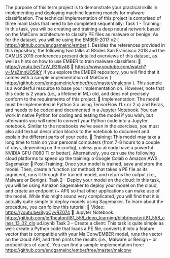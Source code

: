 The purpose of this term project is to demonstrate your practical skills in implementing and deploying
machine learning models for malware classification. The technical implementation of this project is
comprised of three main tasks that need to be completed sequentially:
Task 1 - Training: In this task, you will be creating and training a deep neural network based on the
MalConv architecture to classify PE files as malware or benign. As for the dataset, you will be using the
EMBER-2017 v2 ( https://github.com/endgameinc/ember ). Besides the references provided in this
repository, the following two talks at BSides San Francisco 2018 and the CAMLIS 2019 conferences
present detailed overviews of this dataset, as well as hints on how to use EMBER to train malware
classifiers:
 https://youtu.be/TzW_R36iv48
 https://www.youtube.com/watch?v=MsZmnUO5lkY
If you explore the EMBER repository, you will find that it comes with a sample implementation of
MalConv ( https://github.com/endgameinc/ember/tree/master/malconv ). This sample is a wonderful
resource to base your implementation on. However, note that this code is 2 years (i.e., a lifetime in ML)
old, and does not precisely conform to the requirements of this project.
 Implementation: The model must be implemented in Python 3.x using TensorFlow (1.x or 2.x)
and Keras, and needs to be coded and documented in a Jupyter Notebook. You can work in
native Python for coding and testing the model if you wish, but afterwards you will need to
convert your Python code into a Jupyter notebook. Similar to the notebooks we’ve seen in the
exercises, you must also add textual description blocks to the notebook to document and
explain the different parts of your code.
 Training: This model may take a long time to train on your personal computers (from 7-8 hours
to a couple of days, depending on the config), unless you already have a powerful NVIDIA GPU
(1080 TI or better). Alternatively, you can use the following cloud platforms to speed up the
training:
o Google Colab
o Amazon AWS Sagemaker
 Post-Training: Once your model is trained, save and store the model. Then, create a function (or
method) that takes a PE file as its argument, runs it through the trained model, and returns the
output (i.e., Malware or Benign).
Task 2 - Deploy your model on the cloud: In this task, you will be using Amazon Sagemaker to
deploy your model on the cloud, and create an endpoint (~ API) so that other applications can make use
of the model. While this might sound very complicated, you will find that it is actually quite simple to
deploy models using Sagemaker. To learn about the procedure, you can follow this tutorial:
 Video: https://youtu.be/8ygCyvRZ074
 Jupyter Notebook:
https://github.com/jeffheaton/t81_558_deep_learning/blob/master/t81_558_class_13_02_clo
ud.ipynb
Task 3 – Create a client: This task is quite simple as well: create a Python code that loads a PE file,
converts it into a feature vector that is compatible with your MalConv/EMBER model, runs the vector on
the cloud API, and then prints the results (i.e., Malware or Benign – or probabilities of each). You can
find a sample implementation here: https://github.com/endgameinc/ember/tree/master/malconv
